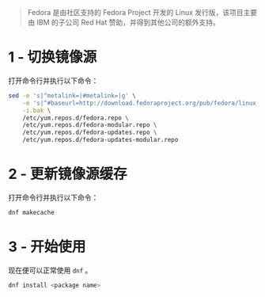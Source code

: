> Fedora 是由社区支持的 Fedora Project 开发的 Linux 发行版，该项目主要由 IBM 的子公司 Red Hat 赞助，并得到其他公司的额外支持。

# 1 - 切换镜像源

打开命令行并执行以下命令：

```bash
sed -e 's|^metalink=|#metalink=|g' \
    -e 's|^#baseurl=http://download.fedoraproject.org/pub/fedora/linux|baseurl={{link}}|g' \
    -i.bak \
    /etc/yum.repos.d/fedora.repo \
    /etc/yum.repos.d/fedora-modular.repo \
    /etc/yum.repos.d/fedora-updates.repo \
    /etc/yum.repos.d/fedora-updates-modular.repo
```

# 2 - 更新镜像源缓存

打开命令行并执行以下命令：

```bash
dnf makecache
```

# 3 - 开始使用

现在便可以正常使用 `dnf` 。

```bash
dnf install <package name>
```
